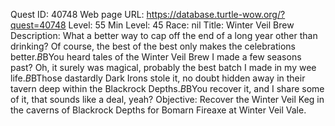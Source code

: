 Quest ID: 40748
Web page URL: https://database.turtle-wow.org/?quest=40748
Level: 55
Min Level: 45
Race: nil
Title: Winter Veil Brew
Description: What a better way to cap off the end of a long year other than drinking? Of course, the best of the best only makes the celebrations better.$B$BYou heard tales of the Winter Veil Brew I made a few seasons past? Oh, it surely was magical, probably the best batch I made in my wee life.$B$BThose dastardly Dark Irons stole it, no doubt hidden away in their tavern deep within the Blackrock Depths.$B$BYou recover it, and I share some of it, that sounds like a deal, yeah?
Objective: Recover the Winter Veil Keg in the caverns of Blackrock Depths for Bomarn Fireaxe at Winter Veil Vale.
